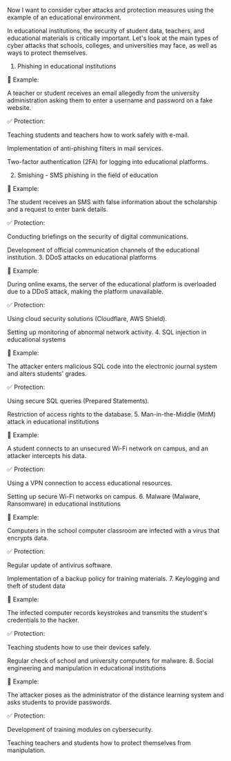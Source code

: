 Now I want to consider cyber attacks and protection measures using the example of an educational environment.

In educational institutions, the security of student data, teachers, and educational materials is critically important. Let's look at the main types of cyber attacks that schools, colleges, and universities may face, as well as ways to protect themselves.
1. Phishing in educational institutions

📌 Example:

A teacher or student receives an email allegedly from the university administration asking them to enter a username and password on a fake website.

 

✅ Protection:

 

Teaching students and teachers how to work safely with e-mail.

Implementation of anti-phishing filters in mail services.

Two-factor authentication (2FA) for logging into educational platforms.

2. Smishing - SMS phishing in the field of education

📌 Example:

The student receives an SMS with false information about the scholarship and a request to enter bank details.

 

✅ Protection:

 

Conducting briefings on the security of digital communications.

Development of official communication channels of the educational institution.
3. DDoS attacks on educational platforms

📌 Example:

During online exams, the server of the educational platform is overloaded due to a DDoS attack, making the platform unavailable.

 

✅ Protection:

 

Using cloud security solutions (Cloudflare, AWS Shield).

Setting up monitoring of abnormal network activity.
4. SQL injection in educational systems

📌 Example:

The attacker enters malicious SQL code into the electronic journal system and alters students' grades.

 

✅ Protection:

 

Using secure SQL queries (Prepared Statements).

Restriction of access rights to the database.
5. Man-in-the-Middle (MitM) attack in educational institutions

📌 Example:

A student connects to an unsecured Wi-Fi network on campus, and an attacker intercepts his data.

 

✅ Protection:



Using a VPN connection to access educational resources.

Setting up secure Wi-Fi networks on campus.
6. Malware (Malware, Ransomware) in educational institutions

📌 Example:

Computers in the school computer classroom are infected with a virus that encrypts data.

 

✅ Protection:

 

Regular update of antivirus software.

Implementation of a backup policy for training materials.
7. Keylogging and theft of student data

📌 Example:

The infected computer records keystrokes and transmits the student's credentials to the hacker.

 

✅ Protection:

 

Teaching students how to use their devices safely.

Regular check of school and university computers for malware.
8. Social engineering and manipulation in educational institutions

📌 Example:

The attacker poses as the administrator of the distance learning system and asks students to provide passwords.

 

✅ Protection:

 

Development of training modules on cybersecurity.

Teaching teachers and students how to protect themselves from manipulation.
